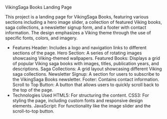 VikingSaga Books Landing Page

This project is a landing page for VikingSaga Books, featuring various sections including a hero image slider, 
a collection of featured Viking books, saga collections, a newsletter signup form, and a footer with contact information.
 The design emphasizes a Viking theme through the use of specific fonts, colors, and imagery.

  - Features
Header: Includes a logo and navigation links to different sections of the page.
Hero Section: A series of rotating images showcasing Viking-themed wallpapers.
Featured Books: Displays a grid of popular Viking saga books with images, titles, publication years, and descriptions.
Saga Collections: A grid layout showcasing different Viking saga collections.
Newsletter Signup: A section for users to subscribe to the VikingSaga Books newsletter.
Footer: Contains contact information.
Scroll to Top Button: A button that allows users to quickly scroll back to the top of the page.
  - Technologies Used
HTML5: For structuring the content.
CSS3: For styling the page, including custom fonts and responsive design elements.
JavaScript: For functionality like the image slider and the scroll-to-top button.
